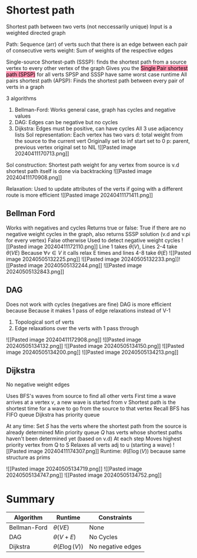 # Shortest path
Shortest path between two verts (not neccessarily unique)
Input is a weighted directed graph

Path: Sequence (arr) of verts such that there is an edge between each pair of consecutive verts
weight: Sum of weights of the respective edges

Single-source Shortest-path (SSSP): finds the shortest path from a source vertex to every other vertex of the graph
	Gives you the <mark style="background: #FF5582A6;">Single Pair shortest path (SPSP)</mark> for all verts
	SPSP and SSSP have same worst case runtime
All pairs shortest path (APSP): Finds the shortest path between every pair of verts in a graph

3 algorithms 
1. Bellman-Ford: Works general case, graph has cycles and negative values
2. DAG: Edges can be negative but no cycles
3. Dijkstra: Edges must be positive, can have cycles
All 3 use adjacency lists
Sol representation: Each vertex has two vars
	d: total weight from the source to the current vert
		Originally set to inf
		start set to 0
	p: parent, previous vertex
		original set to NIL
![[Pasted image 20240411170713.png]]

Sol construction: 
	Shortest path weight for any vertex from source is v.d
	shortest path itself is done via backtracking 
![[Pasted image 20240411170908.png]]

Relaxation:
	Used to update attributes of the verts if going with a different route is more efficient
![[Pasted image 20240411171411.png]]

## Bellman Ford
Works with negatives and cycles
Returns true or false:
	True if there are no negative weight cycles in the graph, also returns SSSP solution (v.d and v.pi for every vertex)
	False otherwise 
Used to detect negative weight cycles
![[Pasted image 20240411172110.png]]
Line 1 takes $\theta(V)$, Lines 2-4 take $\theta(VE)$ Because $\forall v \in V$ it calls relax E times and lines 4-8 take $\theta(E)$
![[Pasted image 20240505132225.png]]
![[Pasted image 20240505132233.png]]![[Pasted image 20240505132244.png]]
![[Pasted image 20240505132843.png]]
## DAG
Does not work with cycles (negatives are fine)
DAG is more efficient because Because it makes 1 pass of edge relaxations instead of V-1

1. Topological sort of verts 
2. Edge relaxations over the verts with 1 pass through

![[Pasted image 20240411172908.png]]
![[Pasted image 20240505134132.png]]
![[Pasted image 20240505134150.png]]
![[Pasted image 20240505134200.png]]
![[Pasted image 20240505134213.png]]
## Dijkstra
No negative weight edges

Uses BFS's waves from source to find all other verts
First time a wave arrives at a vertex *v*, a new wave is started from v
Shortest path is the shortest time for a wave to go from the source to that vertex
	Recall BFS has FIFO queue
	Dijkstra has priority queue

At any time:
	Set *S* has the verts where the shortest path from the source is already determined
	Min priority queue *Q* has verts whose shortest paths haven't been determined yet (based on v.d)
At each step
	Moves highest priority vertex from Q to S
	Relaxes all verts adj to u (starting a wave)
![[Pasted image 20240411174307.png]]
Runtime: $\theta(E\log(V))$ because same structure as prims

![[Pasted image 20240505134719.png]]
![[Pasted image 20240505134747.png]]
![[Pasted image 20240505134752.png]]


# Summary

| Algorithm    | Runtime            | Constraints       |
| ------------ | ------------------ | ----------------- |
| Bellman-Ford | $\theta(VE)$       | None              |
| DAG          | $\theta(V+E)$      | No Cycles         |
| Dijkstra     | $\theta(E\log(V))$ | No negative edges |
